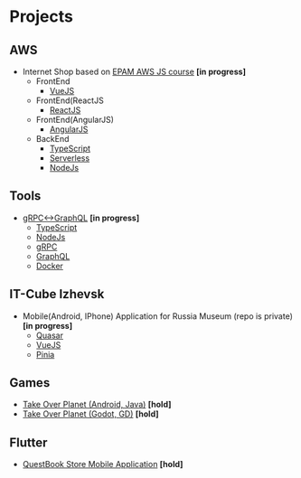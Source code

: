 # Projects
## AWS
- Internet Shop based on [EPAM AWS JS course](https://github.com/EPAM-JS-Competency-center/cloud-development-course-initial) **[in progress]**
  - FrontEnd
    - [VueJS](https://vuejs.org/)
  - FrontEnd(ReactJS
    - [ReactJS](https://reactjs.org/)
  - FrontEnd(AngularJS)
    - [AngularJS](https://angularjs.org/)
  - BackEnd
    - [TypeScript](https://www.typescriptlang.org/)
    - [Serverless](https://www.serverless.com/)
    - [NodeJs](https://nodejs.org/en/)

## Tools
- [gRPC<->GraphQL](https://github.com/apostol/grpc2graphQL) **[in progress]**
  - [TypeScript](https://www.typescriptlang.org/)
  - [NodeJs](https://nodejs.org/en/)
  - [gRPC](https://grpc.io/)
  - [GraphQL](https://graphql.org/)
  - [Docker](https://www.docker.com/)

## IT-Cube Izhevsk
- Mobile(Android, IPhone) Application for Russia Museum (repo is private) **[in progress]**
  - [Quasar](https://quasar.dev/)
  - [VueJS](https://vuejs.org/)
  - [Pinia](https://pinia.vuejs.org/)

## Games
- [Take Over Planet (Android, Java)](https://github.com/apostol/demo-takeoverplanet.android) **[hold]**
- [Take Over Planet (Godot, GD)](https://github.com/apostol/demo-takeoverplanet.godot) **[hold]**

## Flutter
- [QuestBook Store Mobile Application](https://github.com/apostol/questbook-store-flutter) **[hold]**


<!-- 🔭 I’m currently working on -->
<!-- 🌱 I’m currently learning AWS Cloud -->
<!-- 👯 I’m looking to collaborate on -->
<!-- 🤔 I’m looking for help with -->
<!-- 💬 Ask me about ... -->
<!-- 📫 How to reach me: ... -->
<!-- 😄 Pronouns: ... -->
<!-- ⚡ Fun fact: ... -->
